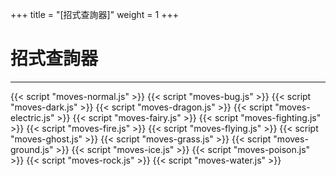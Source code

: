 +++
title = "[招式查詢器]"
weight = 1
+++

# 招式查詢器
<div id="SearchPanel"></div>

---

<div id="MoveList"></div>

{{< script "moves-normal.js" >}}
{{< script "moves-bug.js" >}}
{{< script "moves-dark.js" >}}
{{< script "moves-dragon.js" >}}
{{< script "moves-electric.js" >}}
{{< script "moves-fairy.js" >}}
{{< script "moves-fighting.js" >}}
{{< script "moves-fire.js" >}}
{{< script "moves-flying.js" >}}
{{< script "moves-ghost.js" >}}
{{< script "moves-grass.js" >}}
{{< script "moves-ground.js" >}}
{{< script "moves-ice.js" >}}
{{< script "moves-poison.js" >}}
{{< script "moves-rock.js" >}}
{{< script "moves-water.js" >}}

<script type="text/javascript">
  var SearchType="Move";
  window.addEventListener("parsePage", ()=>{
    TocInjector.parsePage("Move");
  });

</script>